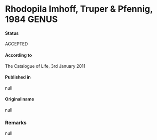 # Rhodopila Imhoff, Truper & Pfennig, 1984 GENUS

#### Status
ACCEPTED

#### According to
The Catalogue of Life, 3rd January 2011

#### Published in
null

#### Original name
null

### Remarks
null